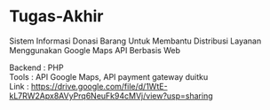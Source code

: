 # Tugas-Akhir
Sistem Informasi Donasi Barang Untuk Membantu Distribusi Layanan Menggunakan Google Maps API Berbasis Web

Backend : PHP <br>
Tools : API Google Maps, API payment gateway duitku <br>
Link : https://drive.google.com/file/d/1WtE-kL7RW2Apx8AVyPrq6NeuFk94cMVj/view?usp=sharing

